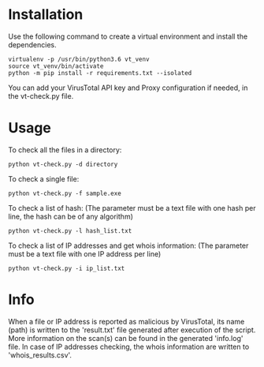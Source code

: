 # Installation
Use the following command to create a virtual environment and install the dependencies.
```
virtualenv -p /usr/bin/python3.6 vt_venv
source vt_venv/bin/activate
python -m pip install -r requirements.txt --isolated
```

You can add your VirusTotal API key and Proxy configuration if needed, in the vt-check.py file.

# Usage
To check all the files in a directory:
```
python vt-check.py -d directory
```

To check a single file:
```
python vt-check.py -f sample.exe 
```

To check a list of hash:
(The parameter must be a text file with one hash per line, the hash can be of any algorithm)
```
python vt-check.py -l hash_list.txt
```

To check a list of IP addresses and get whois information:
(The parameter must be a text file with one IP address per line)
```
python vt-check.py -i ip_list.txt
```

# Info
When a file or IP address is reported as malicious by VirusTotal, its name (path) is written to the 'result.txt' file generated after execution of the script. More information on the scan(s) can be found in the generated 'info.log' file.
In case of IP addresses checking, the whois information are written to 'whois_results.csv'.
